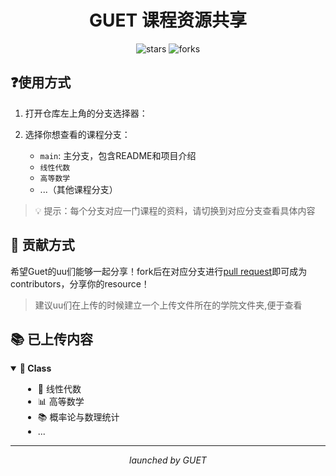 <div align="center">
  <h1>GUET 课程资源共享</h1>
  <p>
    <img src="https://img.shields.io/github/stars/Kamio-Misuzu/GUET_Share?style=social" alt="stars">
    <img src="https://img.shields.io/github/forks/Kamio-Misuzu/GUET_Share?style=social" alt="forks">
  </p>
</div>


## ❓使用方式
1. 打开仓库左上角的分支选择器：

2. 选择你想查看的课程分支：
   - `main`: 主分支，包含README和项目介绍
   - `线性代数`
   - `高等数学`
   - ...（其他课程分支）

> 💡 提示：每个分支对应一门课程的资料，请切换到对应分支查看具体内容

## 🤝 贡献方式
希望Guet的uu们能够一起分享！fork后在对应分支进行[pull request](https://github.com/Kamio-Misuzu/GUET_Share/pulls)即可成为contributors，分享你的resource！

> 建议uu们在上传的时候建立一个上传文件所在的学院文件夹,便于查看

## 📚 已上传内容
<details open>
<summary><b>📗 Class </b></summary>
<div style="padding-left: 20px;">

- 📐 线性代数
- 📊 高等数学
- 📚 概率论与数理统计
- ...
</div>
</details>



---
<div align="center">
  <i>launched by GUET</i>
</div>
